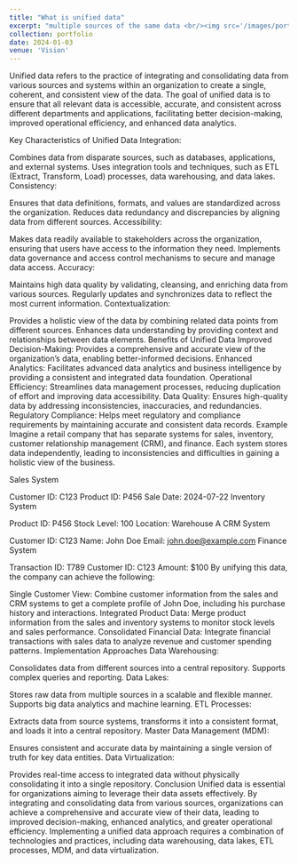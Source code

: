 ```yaml
---
title: "What is unified data"
excerpt: "multiple sources of the same data <br/><img src='/images/portfolio/UnifiedData.png'>"
collection: portfolio
date: 2024-01-03
venue: 'Vision'
---
```

Unified data refers to the practice of integrating and consolidating data from various sources and systems within an organization to create a single, coherent, and consistent view of the data. The goal of unified data is to ensure that all relevant data is accessible, accurate, and consistent across different departments and applications, facilitating better decision-making, improved operational efficiency, and enhanced data analytics.

Key Characteristics of Unified Data
Integration:

Combines data from disparate sources, such as databases, applications, and external systems.
Uses integration tools and techniques, such as ETL (Extract, Transform, Load) processes, data warehousing, and data lakes.
Consistency:

Ensures that data definitions, formats, and values are standardized across the organization.
Reduces data redundancy and discrepancies by aligning data from different sources.
Accessibility:

Makes data readily available to stakeholders across the organization, ensuring that users have access to the information they need.
Implements data governance and access control mechanisms to secure and manage data access.
Accuracy:

Maintains high data quality by validating, cleansing, and enriching data from various sources.
Regularly updates and synchronizes data to reflect the most current information.
Contextualization:

Provides a holistic view of the data by combining related data points from different sources.
Enhances data understanding by providing context and relationships between data elements.
Benefits of Unified Data
Improved Decision-Making: Provides a comprehensive and accurate view of the organization’s data, enabling better-informed decisions.
Enhanced Analytics: Facilitates advanced data analytics and business intelligence by providing a consistent and integrated data foundation.
Operational Efficiency: Streamlines data management processes, reducing duplication of effort and improving data accessibility.
Data Quality: Ensures high-quality data by addressing inconsistencies, inaccuracies, and redundancies.
Regulatory Compliance: Helps meet regulatory and compliance requirements by maintaining accurate and consistent data records.
Example
Imagine a retail company that has separate systems for sales, inventory, customer relationship management (CRM), and finance. Each system stores data independently, leading to inconsistencies and difficulties in gaining a holistic view of the business.

Sales System

Customer ID: C123
Product ID: P456
Sale Date: 2024-07-22
Inventory System

Product ID: P456
Stock Level: 100
Location: Warehouse A
CRM System

Customer ID: C123
Name: John Doe
Email: john.doe@example.com
Finance System

Transaction ID: T789
Customer ID: C123
Amount: $100
By unifying this data, the company can achieve the following:

Single Customer View: Combine customer information from the sales and CRM systems to get a complete profile of John Doe, including his purchase history and interactions.
Integrated Product Data: Merge product information from the sales and inventory systems to monitor stock levels and sales performance.
Consolidated Financial Data: Integrate financial transactions with sales data to analyze revenue and customer spending patterns.
Implementation Approaches
Data Warehousing:

Consolidates data from different sources into a central repository.
Supports complex queries and reporting.
Data Lakes:

Stores raw data from multiple sources in a scalable and flexible manner.
Supports big data analytics and machine learning.
ETL Processes:

Extracts data from source systems, transforms it into a consistent format, and loads it into a central repository.
Master Data Management (MDM):

Ensures consistent and accurate data by maintaining a single version of truth for key data entities.
Data Virtualization:

Provides real-time access to integrated data without physically consolidating it into a single repository.
Conclusion
Unified data is essential for organizations aiming to leverage their data assets effectively. By integrating and consolidating data from various sources, organizations can achieve a comprehensive and accurate view of their data, leading to improved decision-making, enhanced analytics, and greater operational efficiency. Implementing a unified data approach requires a combination of technologies and practices, including data warehousing, data lakes, ETL processes, MDM, and data virtualization.
